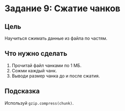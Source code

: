 # Задание 9: Сжатие чанков

## Цель
Научиться сжимать данные из файла по частям.

## Что нужно сделать
1. Прочитай файл чанками по 1 МБ.
2. Сожми каждый чанк.
3. Выводи размер чанка до и после сжатия.

## Подсказка
Используй `gzip.compress(chunk)`.

